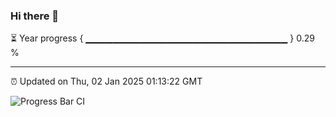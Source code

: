 ### Hi there 👋

⏳ Year progress { ▁▁▁▁▁▁▁▁▁▁▁▁▁▁▁▁▁▁▁▁▁▁▁▁▁▁▁▁▁▁ } 0.29 %

---

⏰ Updated on Thu, 02 Jan 2025 01:13:22 GMT

![Progress Bar CI](https://github.com/JuvenileQ/Progress-Bar-CI/workflows/main/badge.svg)
